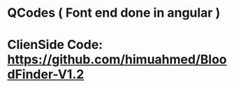 # QCodes ( Font end done in angular )
# ClienSide Code: https://github.com/himuahmed/BloodFinder-V1.2

